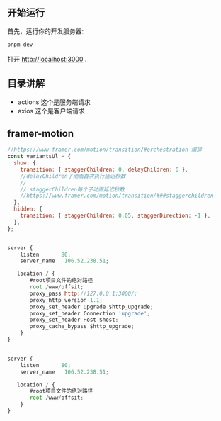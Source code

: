 ## 开始运行

首先，运行你的开发服务器:

```bash
pnpm dev
```

打开 [http://localhost:3000](http://localhost:3000) .

## 目录讲解

- actions
  这个是服务端请求
- axios
  这个是客户端请求

## framer-motion

```js
//https://www.framer.com/motion/transition/#orchestration 编排
const variantsUl = {
  show: {
    transition: { staggerChildren: 0, delayChildren: 6 },
    //delayChildren子动画首次执行延迟秒数
    //
    // staggerChildren每个子动画延迟秒数
    //https://www.framer.com/motion/transition/###staggerchildren
  },
  hidden: {
    transition: { staggerChildren: 0.05, staggerDirection: -1 },
  },
};
```

```js

server {
    listen       80;
    server_name   106.52.238.51;

   location / {
       #root项目文件的绝对路径
       root /www/offsit;
       proxy_pass http://127.0.0.1:3000/;
       proxy_http_version 1.1;
       proxy_set_header Upgrade $http_upgrade;
       proxy_set_header Connection 'upgrade';
       proxy_set_header Host $host;
       proxy_cache_bypass $http_upgrade;
    }
}


server {
    listen       80;
    server_name   106.52.238.51;

   location / {
       #root项目文件的绝对路径
       root /www/offsit;
    }
}
```
